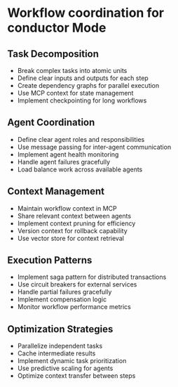 # Workflow coordination for conductor Mode

## Task Decomposition
- Break complex tasks into atomic units
- Define clear inputs and outputs for each step
- Create dependency graphs for parallel execution
- Use MCP context for state management
- Implement checkpointing for long workflows

## Agent Coordination
- Define clear agent roles and responsibilities
- Use message passing for inter-agent communication
- Implement agent health monitoring
- Handle agent failures gracefully
- Load balance work across available agents

## Context Management
- Maintain workflow context in MCP
- Share relevant context between agents
- Implement context pruning for efficiency
- Version context for rollback capability
- Use vector store for context retrieval

## Execution Patterns
- Implement saga pattern for distributed transactions
- Use circuit breakers for external services
- Handle partial failures gracefully
- Implement compensation logic
- Monitor workflow performance metrics

## Optimization Strategies
- Parallelize independent tasks
- Cache intermediate results
- Implement dynamic task prioritization
- Use predictive scaling for agents
- Optimize context transfer between steps 
